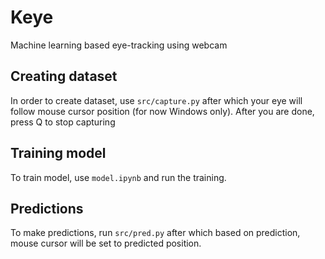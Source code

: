 # Keye

Machine learning based eye-tracking using webcam

## Creating dataset
In order to create dataset, use `src/capture.py` after which your eye will follow mouse cursor position (for now Windows only).
After you are done, press Q to stop capturing

## Training model
To train model, use `model.ipynb` and run the training.

## Predictions
To make predictions, run `src/pred.py` after which based on prediction, mouse cursor will be set to predicted position.